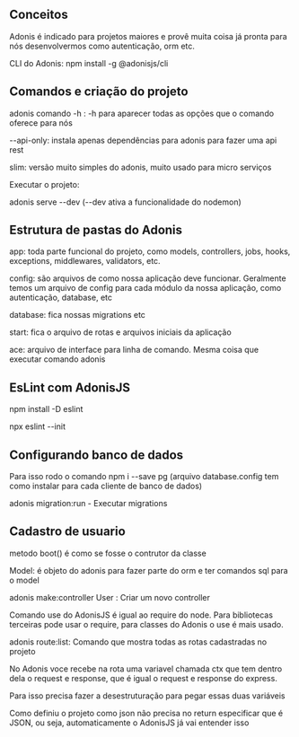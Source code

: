 ## Conceitos

Adonis é indicado para projetos maiores e provê muita coisa já pronta para nós desenvolvermos como autenticação, orm etc.

CLI do Adonis: npm install -g @adonisjs/cli

## Comandos e criação do projeto

adonis comando -h : -h para aparecer todas as opções que o comando oferece para nós

--api-only: instala apenas dependências para adonis para fazer uma api rest

slim: versão muito simples do adonis, muito usado para micro serviços

Executar o projeto:

adonis serve --dev (--dev ativa a funcionalidade do nodemon)

## Estrutura de pastas do Adonis

app: toda parte funcional do projeto, como models, controllers, jobs, hooks, exceptions, middlewares, validators, etc.

config: são arquivos de como nossa aplicação deve funcionar. Geralmente temos um arquivo de config para cada módulo da nossa aplicação, como autenticação, database, etc

database: fica nossas migrations etc

start: fica o arquivo de rotas e arquivos iniciais da aplicação

ace: arquivo de interface para linha de comando. Mesma coisa que executar comando adonis

## EsLint com AdonisJS

npm install -D eslint

npx eslint --init

## Configurando banco de dados

Para isso rodo o comando npm i --save pg (arquivo database.config tem como instalar para cada cliente de banco de dados)

adonis migration:run - Executar migrations 

## Cadastro de usuario

metodo boot() é como se fosse o contrutor da classe

Model: é objeto do adonis para fazer parte do orm e ter comandos sql para o model

adonis make:controller User : Criar um novo controller

Comando use do AdonisJS é igual ao require do node. Para bibliotecas terceiras pode usar o require, para classes do Adonis o use é mais usado.

adonis route:list: Comando que mostra todas as rotas cadastradas no projeto

No Adonis voce recebe na rota uma variavel chamada ctx que tem dentro dela o request e response, que é igual o request e response do express.

Para isso precisa fazer a desestruturação para pegar essas duas variáveis

Como definiu o projeto como json não precisa no return especificar que é JSON, ou seja, automaticamente o AdonisJS já vai entender isso




